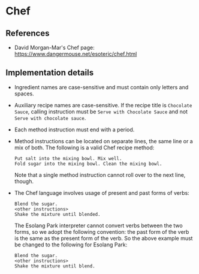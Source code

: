 # Chef

## References

- David Morgan-Mar's Chef page: https://www.dangermouse.net/esoteric/chef.html

## Implementation details

- Ingredient names are case-sensitive and must contain only letters and spaces.

- Auxiliary recipe names are case-sensitive. If the recipe title is `Chocolate Sauce`, calling instruction must be `Serve with Chocolate Sauce` and not `Serve with chocolate sauce`.

- Each method instruction must end with a period.

- Method instructions can be located on separate lines, the same line or a mix of both. The following is a valid Chef recipe method:

  ```
  Put salt into the mixing bowl. Mix well.
  Fold sugar into the mixing bowl. Clean the mixing bowl.
  ```

  Note that a single method instruction cannot roll over to the next line, though.

- The Chef language involves usage of present and past forms of verbs:
  ```
  Blend the sugar.
  <other instructions>
  Shake the mixture until blended.
  ```
  The Esolang Park interpreter cannot convert verbs between the two forms, so we adopt the following convention: the past form of the verb is the same as the present form of the verb. So the above example must be changed to the following for Esolang Park:
  ```
  Blend the sugar.
  <other instructions>
  Shake the mixture until blend.
  ```
